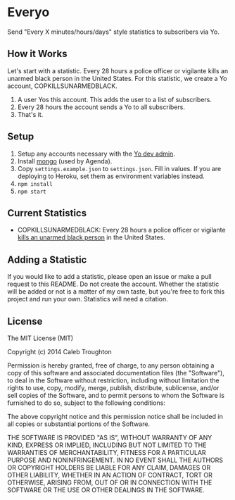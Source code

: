 # Everyo

Send "Every X minutes/hours/days" style statistics to subscribers via Yo.

## How it Works

Let's start with a statistic. Every 28 hours a police officer or vigilante kills an unarmed black person in the United States. For this statistic, we create a Yo account, COPKILLSUNARMEDBLACK.

1. A user Yos this account. This adds the user to a list of subscribers.
2. Every 28 hours the account sends a Yo to all subscribers.
3. That's it.

## Setup

1. Setup any accounts necessary with the [Yo dev admin](http://dev.justyo.co/).
2. Install [mongo](http://www.mongodb.org/) (used by Agenda).
2. Copy `settings.example.json` to `settings.json`. Fill in values. If you are deploying to Heroku, set them as environment variables instead.
3. `npm install`
4. `npm start`

## Current Statistics

- COPKILLSUNARMEDBLACK: Every 28 hours a police officer or vigilante [kills an unarmed black person](http://mxgm.org/operation-ghetto-storm-2012-annual-report-on-the-extrajudicial-killing-of-313-black-people/) in the United States.

## Adding a Statistic

If you would like to add a statistic, please open an issue or make a pull request to this README. Do not create the account. Whether the statistic will be added or not is a matter of my own taste, but you're free to fork this project and run your own. Statistics will need a citation.

## License

The MIT License (MIT)

Copyright (c) 2014 Caleb Troughton

Permission is hereby granted, free of charge, to any person obtaining a copy of this software and associated documentation files (the "Software"), to deal in the Software without restriction, including without limitation the rights to use, copy, modify, merge, publish, distribute, sublicense, and/or sell copies of the Software, and to permit persons to whom the Software is furnished to do so, subject to the following conditions:

The above copyright notice and this permission notice shall be included in all copies or substantial portions of the Software.

THE SOFTWARE IS PROVIDED "AS IS", WITHOUT WARRANTY OF ANY KIND, EXPRESS OR IMPLIED, INCLUDING BUT NOT LIMITED TO THE WARRANTIES OF MERCHANTABILITY, FITNESS FOR A PARTICULAR PURPOSE AND NONINFRINGEMENT. IN NO EVENT SHALL THE AUTHORS OR COPYRIGHT HOLDERS BE LIABLE FOR ANY CLAIM, DAMAGES OR OTHER LIABILITY, WHETHER IN AN ACTION OF CONTRACT, TORT OR OTHERWISE, ARISING FROM, OUT OF OR IN CONNECTION WITH THE SOFTWARE OR THE USE OR OTHER DEALINGS IN THE SOFTWARE.
